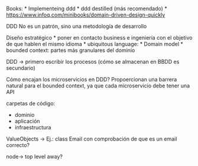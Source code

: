 Books:
    * Implementeing ddd
    * ddd destilled (más recomendado)
    * https://www.infoq.com/minibooks/domain-driven-design-quickly


DDD No es un patrón, sino una metodología de desarrollo

Diseño estratégico
    * poner en contacto business e ingeniería con el objetivo de que hablen el mismo idioma
    * ubiquitous language: 
    * Domain model
    * bounded context: partes más granulares del dominio


DDD -> primero escribir los procesos (cómo se almacenan en BBDD es secundario)


Cómo encajan los microservicios en DDD? Propoercionan una barrera natural para el bounded context, ya que cada
microservicio debe tener una API

carpetas de código:
  * dominio
  * aplicación
  * infraestructura

ValueObjects -> Ej.: class Email con comprobación de que es un email correcto?




node-> top level away?